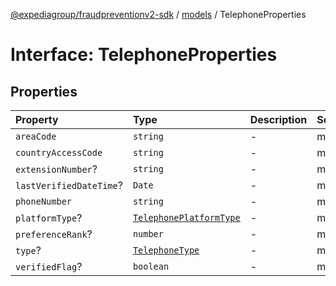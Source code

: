 [@expediagroup/fraudpreventionv2-sdk](../../index.md) / [models](../index.md) / TelephoneProperties

# Interface: TelephoneProperties

## Properties

| Property | Type | Description | Source |
| :------ | :------ | :------ | :------ |
| `areaCode` | `string` | - | models/Telephone.ts:87 |
| `countryAccessCode` | `string` | - | models/Telephone.ts:86 |
| `extensionNumber`? | `string` | - | models/Telephone.ts:89 |
| `lastVerifiedDateTime`? | `Date` | - | models/Telephone.ts:91 |
| `phoneNumber` | `string` | - | models/Telephone.ts:88 |
| `platformType`? | [`TelephonePlatformType`](../type-aliases/TelephonePlatformType.md) | - | models/Telephone.ts:85 |
| `preferenceRank`? | `number` | - | models/Telephone.ts:90 |
| `type`? | [`TelephoneType`](../type-aliases/TelephoneType.md) | - | models/Telephone.ts:84 |
| `verifiedFlag`? | `boolean` | - | models/Telephone.ts:92 |
